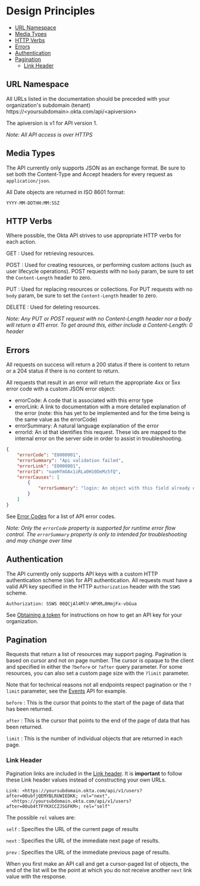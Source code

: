 # Design Principles

- [URL Namespace](#url-namespace)
- [Media Types](#media-types)
- [HTTP Verbs](#http-verbs)
- [Errors](#errors)
- [Authentication](#authentication)
- [Pagination](#pagination)
	- [Link Header](#link-header)

## URL Namespace

All URLs listed in the documentation should be preceded with your organization's subdomain (tenant) https://&lt;yoursubdomain&gt;.okta.com/api/&lt;apiversion&gt;

The apiversion is v1 for API version 1.

*Note: All API access is over HTTPS*

## Media Types

The API currently only supports JSON as an exchange format.  Be sure to set both the Content-Type and Accept headers for every request as `application/json`.

All Date objects are returned in ISO 8601 format:

    YYYY-MM-DDTHH:MM:SSZ
    
## HTTP Verbs

Where possible, the Okta API strives to use appropriate HTTP verbs for each
action.

GET
: Used for retrieving resources.

POST
: Used for creating resources, or performing custom actions (such as
user lifecycle operations).  POST requests
with no `body` param, be sure to set the `Content-Length` header to zero.

PUT
: Used for replacing resources or collections. For PUT requests
with no `body` param, be sure to set the `Content-Length` header to zero.

DELETE
: Used for deleting resources.

*Note: Any PUT or POST request with no Content-Length header nor a body will return a 411 error.  To get around this, either include a Content-Length: 0 header*

## Errors

All requests on success will return a 200 status if there is content to return or a 204 status if there is no content to return.

All requests that result in an error will return the appropriate 4xx or 5xx error code with a custom JSON error object:

- errorCode: A code that is associated with this error type
- errorLink: A link to documentation with a more detailed explanation of the error (note: this has yet to be implemented and for the time being is the same value as the errorCode)
- errorSummary: A natural language explanation of the error
- errorId: An id that identifies this request.  These ids are mapped to the internal error on the server side in order to assist in troubleshooting.

```json
{
    "errorCode": "E0000001",
    "errorSummary": "Api validation failed",
    "errorLink": "E0000001",
    "errorId": "oaeHfmOAx1iRLa0H10DeMz5fQ",
    "errorCauses": [
        {
            "errorSummary": "login: An object with this field already exists in the current organization"
        }
    ]
}
```

See [Error Codes](error_codes.md) for a list of API error codes.

*Note: Only the `errorCode` property is supported for runtime error flow control.  The `errorSummary` property is only to intended for troubleshooting and may change over time*

## Authentication

The API currently only supports API keys with a custom HTTP authentication scheme `SSWS` for API authentication. All requests must have a valid API key specified in the HTTP `Authorization` header with the `SSWS` scheme.

```Authorization: SSWS 00QCjAl4MlV-WPXM…0HmjFx-vbGua```

See [Obtaining a token](getting_a_token.md) for instructions on how to get an API key for your organization.


## Pagination

Requests that return a list of resources may support paging.  Pagination is based on
cursor and not on page number. The cursor is opaque to the client and specified in either the `?before` or `?after` query parameter.  For some resources, you can also set a custom page size with the `?limit` parameter.

Note that for technical reasons not all endpoints respect pagination or the `?limit` parameter,
see the [Events](endpoints/events.md) API for example.


`before`
: This is the cursor that points to the start of the page of data that has been returned.

`after`
: This is the cursor that points to the end of the page of data that has been returned.

`limit`
: This is the number of individual objects that are returned in each page.

### Link Header

Pagination links are included in the [Link
header](http://tools.ietf.org/html/rfc5988). It is **important** to
follow these Link header values instead of constructing your own URLs.

    Link: <https://yoursubdomain.okta.com/api/v1/users?after=00ubfjQEMYBLRUWIEDKK; rel="next",
      <https://yoursubdomain.okta.com/api/v1/users?after=00ub4tTFYKXCCZJSGFKM>; rel="self"

The possible `rel` values are:

`self`
: Specifies the URL of the current page of results

`next`
: Specifies the URL of the immediate next page of results.

`prev`
: Specifies the URL of the immediate previous page of results.

When you first make an API call and get a cursor-paged list of objects, the end of the list will be the point at which you do not receive another `next` link value with the response.